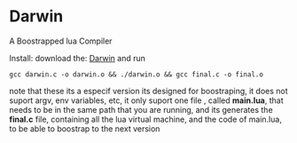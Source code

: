 # Darwin
A Boostrapped lua Compiler

Install:
download the: [Darwin](https://github.com/OUIsolutions/Darwin/releases/download/0.001/darwin.c)
and run
```shel
gcc darwin.c -o darwin.o && ./darwin.o && gcc final.c -o final.o
```
note that these its a especif version its designed for boostraping, it does not suport
argv, env variables, etc, it only suport one file , called **main.lua**, that needs to
be in the same path that you are running, and its generates the **final.c** file,
containing all the lua virtual machine, and the code of main.lua, to be able to boostrap
to the next version

